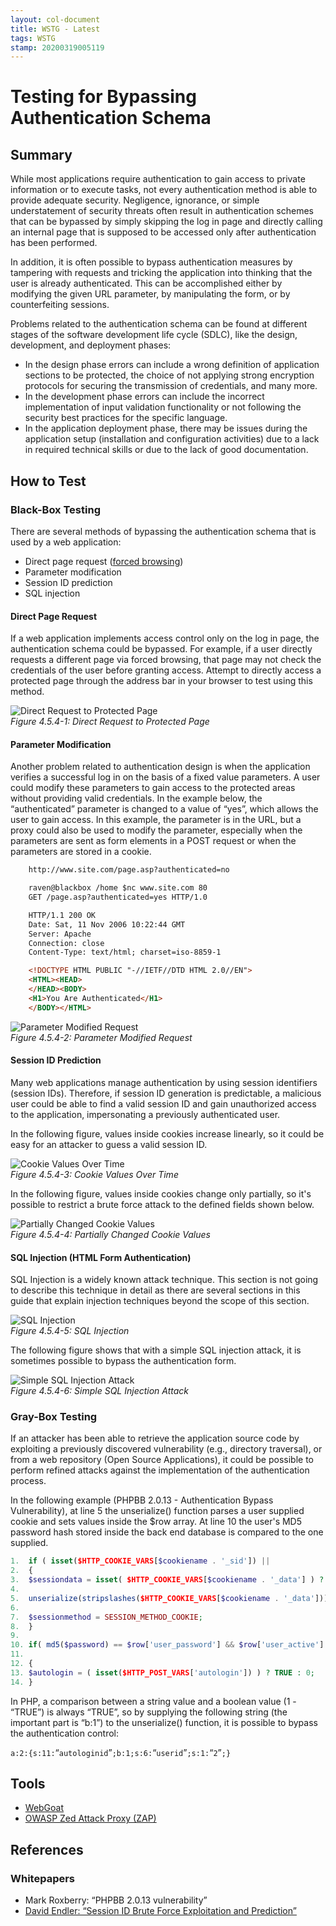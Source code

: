 ```yaml
---
layout: col-document
title: WSTG - Latest
tags: WSTG
stamp: 20200319005119
---
```

# Testing for Bypassing Authentication Schema

## Summary

While most applications require authentication to gain access to private information or to execute tasks, not every authentication method is able to provide adequate security. Negligence, ignorance, or simple understatement of security threats often result in authentication schemes that can be bypassed by simply skipping the log in page and directly calling an internal page that is supposed to be accessed only after authentication has been performed.

In addition, it is often possible to bypass authentication measures by tampering with requests and tricking the application into thinking that the user is already authenticated. This can be accomplished either by modifying the given URL parameter, by manipulating the form, or by counterfeiting sessions.

Problems related to the authentication schema can be found at different stages of the software development life cycle (SDLC), like the design, development, and deployment phases:

- In the design phase errors can include a wrong definition of application sections to be protected, the choice of not applying strong encryption protocols for securing the transmission of credentials, and many more.
- In the development phase errors can include the incorrect implementation of input validation functionality or not following the security best practices for the specific language.
- In the application deployment phase, there may be issues during the application setup (installation and configuration activities) due to a lack in required technical skills or due to the lack of good documentation.

## How to Test

### Black-Box Testing

There are several methods of bypassing the authentication schema that is used by a web application:

- Direct page request ([forced browsing](https://owasp.org/www-community/attacks/Forced_browsing))
- Parameter modification
- Session ID prediction
- SQL injection

#### Direct Page Request

If a web application implements access control only on the log in page, the authentication schema could be bypassed. For example, if a user directly requests a different page via forced browsing, that page may not check the credentials of the user before granting access. Attempt to directly access a protected page through the address bar in your browser to test using this method.

![Direct Request to Protected Page](images/Basm-directreq.jpg)\
*Figure 4.5.4-1: Direct Request to Protected Page*

#### Parameter Modification

Another problem related to authentication design is when the application verifies a successful log in on the basis of a fixed value parameters. A user could modify these parameters to gain access to the protected areas without providing valid credentials. In the example below, the “authenticated” parameter is changed to a value of “yes”, which allows the user to gain access. In this example, the parameter is in the URL, but a proxy could also be used to modify the parameter, especially when the parameters are sent as form elements in a POST request or when the parameters are stored in a cookie.

```html
    http://www.site.com/page.asp?authenticated=no

    raven@blackbox /home $nc www.site.com 80
    GET /page.asp?authenticated=yes HTTP/1.0

    HTTP/1.1 200 OK
    Date: Sat, 11 Nov 2006 10:22:44 GMT
    Server: Apache
    Connection: close
    Content-Type: text/html; charset=iso-8859-1

    <!DOCTYPE HTML PUBLIC "-//IETF//DTD HTML 2.0//EN">
    <HTML><HEAD>
    </HEAD><BODY>
    <H1>You Are Authenticated</H1>
    </BODY></HTML>
```

![Parameter Modified Request](images/Basm-parammod.jpg)\
*Figure 4.5.4-2: Parameter Modified Request*

#### Session ID Prediction

Many web applications manage authentication by using session identifiers (session IDs). Therefore, if session ID generation is predictable, a malicious user could be able to find a valid session ID and gain unauthorized access to the application, impersonating a previously authenticated user.

In the following figure, values inside cookies increase linearly, so it could be easy for an attacker to guess a valid session ID.

![Cookie Values Over Time](images/Basm-sessid.jpg)\
*Figure 4.5.4-3: Cookie Values Over Time*

In the following figure, values inside cookies change only partially, so it's possible to restrict a brute force attack to the defined fields shown below.

![Partially Changed Cookie Values](images/Basm-sessid2.jpg)\
*Figure 4.5.4-4: Partially Changed Cookie Values*

#### SQL Injection (HTML Form Authentication)

SQL Injection is a widely known attack technique. This section is not going to describe this technique in detail as there are several sections in this guide that explain injection techniques beyond the scope of this section.

![SQL Injection](images/Basm-sqlinj.jpg)\
*Figure 4.5.4-5: SQL Injection*

The following figure shows that with a simple SQL injection attack, it is sometimes possible to bypass the authentication form.

![Simple SQL Injection Attack](images/Basm-sqlinj2.gif)\
*Figure 4.5.4-6: Simple SQL Injection Attack*

### Gray-Box Testing

If an attacker has been able to retrieve the application source code by exploiting a previously discovered vulnerability (e.g., directory traversal), or from a web repository (Open Source Applications), it could be possible to perform refined attacks against the implementation of the authentication process.

In the following example (PHPBB 2.0.13 - Authentication Bypass Vulnerability), at line 5 the unserialize() function parses a user supplied cookie and sets values inside the $row array. At line 10 the user's MD5 password hash stored inside the back end database is compared to the one supplied.

```php
1.  if ( isset($HTTP_COOKIE_VARS[$cookiename . '_sid']) ||
2.  {
3.  $sessiondata = isset( $HTTP_COOKIE_VARS[$cookiename . '_data'] ) ?
4.
5.  unserialize(stripslashes($HTTP_COOKIE_VARS[$cookiename . '_data'])) : array();
6.
7.  $sessionmethod = SESSION_METHOD_COOKIE;
8.  }
9.
10. if( md5($password) == $row['user_password'] && $row['user_active'] )
11.
12. {
13. $autologin = ( isset($HTTP_POST_VARS['autologin']) ) ? TRUE : 0;
14. }
```

In PHP, a comparison between a string value and a boolean value (1 - “TRUE”) is always “TRUE”, so by supplying the following string (the important part is “b:1”) to the unserialize() function, it is possible to bypass the authentication control:

`a:2:{s:11:`“`autologinid`”`;b:1;s:6:`“`userid`”`;s:1:`“`2`”`;}`

## Tools

- [WebGoat](https://owasp.org/www-project-webgoat/)
- [OWASP Zed Attack Proxy (ZAP)](https://www.zaproxy.org)

## References

### Whitepapers

- Mark Roxberry: “PHPBB 2.0.13 vulnerability”
- [David Endler: “Session ID Brute Force Exploitation and Prediction”](https://www.cgisecurity.com/lib/SessionIDs.pdf)
